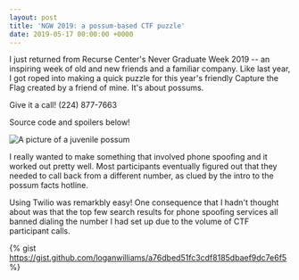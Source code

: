 ```yaml
---
layout: post
title: 'NGW 2019: a possum-based CTF puzzle'
date: 2019-05-17 00:00:00 +0000
---
```


I just returned from Recurse Center's Never Graduate Week 2019 -- an inspiring week of old and new friends and a familiar company. Like last year, I got roped into making a quick puzzle for this year's friendly Capture the Flag created by a friend of mine. It's about possums.

Give it a call! (224) 877-7663

Source code and spoilers below!

![A picture of a juvenile possum](https://upload.wikimedia.org/wikipedia/commons/thumb/f/f8/Baby_opossum.jpg/376px-Baby_opossum.jpg)

I really wanted to make something that involved phone spoofing and it worked out pretty well. Most participants eventually figured out that they needed to call back from a different number, as clued by the intro to the possum facts hotline.

Using Twilio was remarkbly easy! One consequence that I hadn't thought about was that the top few search results for phone spoofing services all banned dialing the number I had set up due to the volume of CTF participant calls.

{% gist https://gist.github.com/loganwilliams/a76dbed51fc3cdf8185dbaef9dc7e6f5 %}

